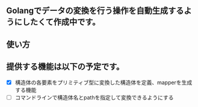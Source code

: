 ## Golangでデータの変換を行う操作を自動生成するようにしたくて作成中です。

## 使い方



## 提供する機能は以下の予定です。

- [x] 構造体の各要素をプリミティブ型に変換した構造体を定義、mapperを生成する機能
- [ ] コマンドラインで構造体名とpathを指定して変換できるようにする